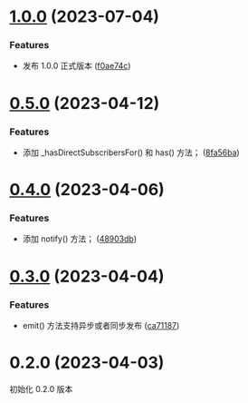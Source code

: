 # [1.0.0](https://github.com/yaohaixiao/subscribers.js/compare/0.5.0...1.0.0) (2023-07-04)


### Features

* 发布 1.0.0 正式版本 ([f0ae74c](https://github.com/yaohaixiao/subscribers.js/commit/f0ae74cc7418605ec65bea303cbfce1ece1de1c2))



# [0.5.0](https://github.com/yaohaixiao/subscribers.js/compare/0.4.0...0.5.0) (2023-04-12)


### Features

* 添加 _hasDirectSubscribersFor() 和 has() 方法； ([8fa56ba](https://github.com/yaohaixiao/subscribers.js/commit/8fa56ba4df478ee7cc4f72294c075aa7095551f3))



# [0.4.0](https://github.com/yaohaixiao/subscribers.js/compare/0.3.0...0.4.0) (2023-04-06)


### Features

* 添加 notify() 方法； ([48903db](https://github.com/yaohaixiao/subscribers.js/commit/48903dbf3b8e0be9c1196554faa624b008b03416))



# [0.3.0](https://github.com/yaohaixiao/subscribers.js/compare/0.2.0...0.3.0) (2023-04-04)


### Features

* emit() 方法支持异步或者同步发布 ([ca71187](https://github.com/yaohaixiao/subscribers.js/commit/ca711874df594d66e687659155c6d22f8899f5fd))



# 0.2.0 (2023-04-03)

初始化 0.2.0 版本



